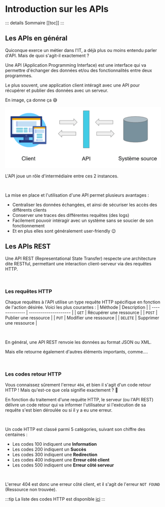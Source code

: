 # Introduction sur les APIs

::: details Sommaire
[[toc]]
:::

## Les APIs en général
Quiconque exerce un métier dans l'IT, a déjà plus ou moins entendu parler d'API. Mais de quoi s'agit-il exactement ?

Une API (Application Programming Interface) est une interface qui va permettre d'échanger des données et/ou des fonctionnalités entre deux programmes.

Le plus souvent, une application client intéragit avec une API pour récupérer et publier des données avec un serveur.

En image, ça donne ça 😅

![](./assets_api/API_Infra.png)

L'API joue un rôle d'intermédiaire entre ces 2 instances.

<br>

La mise en place et l'utilisation d'une API permet plusieurs avantages :
* Centraliser les données échangées, et ainsi de sécuriser les accès des différents clients
* Conserver une traces des différentes requêtes (des logs)
* Facilement pouvoir intéragir avec un système sans se soucier de son fonctionnement
* Et en plus elles sont généralement user-friendly 😉

## Les APIs REST
Une API REST (Representational State Transfer) respecte une architecture dite RESTful, permettant une interaction client-serveur via des requêtes HTTP.

<br>

### Les requêtes HTTP
Chaque requêtes à l'API utilise un type requête HTTP spécifique en fonction de l'action désirée. Voici les plus courantes :
| Méthode | Description |
| -------------- | --------------------- |
| `GET`  | Récupérer une ressource |
| `POST` | Publier une ressource |
| `PUT` | Modifier une ressource |
| `DELETE` | Supprimer une ressource |

<br>

En général, une API REST renvoie les données au format JSON ou XML.

Mais elle retourne également d'autres éléments importants, comme....

<br>

### Les codes retour HTTP
Vous connaissez sûrement l'erreur `404`, et bien il s'agit d'un code retour HTTP ! Mais qu'est-ce que cela signifie exactement ? 🤔

En fonction du traitement d'une requête HTTP, le serveur (ou l'API REST) délivre un code retour qui va informer l'utilisateur si l'exécution de sa requête s'est bien déroulée ou si il y a eu une erreur.

<br>

Un code HTTP est classé parmi 5 catégories, suivant son chiffre des centaines :
* Les codes 100 indiquent une **Information**
* Les codes 200 indiquent un **Succès**
* Les codes 300 indiquent une **Redirection**
* Les codes 400 indiquent une **Erreur côté client**
* Les codes 500 indiquent une **Erreur côté serveur**

<br>

L'erreur 404 est donc une erreur côté client, et il s'agit de l'erreur `NOT FOUND` (Ressource non trouvée).

:::tip
La liste des codes HTTP est disponible [ici](https://fr.wikipedia.org/wiki/Liste_des_codes_HTTP#Codes_d'%C3%A9tat)
:::